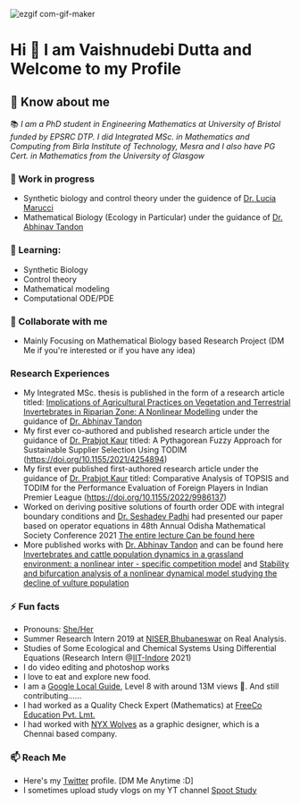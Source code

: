 ![ezgif com-gif-maker](https://user-images.githubusercontent.com/39788520/120531675-85450500-c3fc-11eb-954a-c974afd8e7f0.gif)

# Hi 👋 I am Vaishnudebi Dutta and Welcome to my Profile
 
## 🔮 Know about me
📚 _I am a PhD student in Engineering Mathematics at University of Bristol funded by EPSRC DTP. I did Integrated MSc. in Mathematics and Computing from Birla Institute of Technology, Mesra and I also have PG Cert. in Mathematics from the University of Glasgow_

### 🔭 Work in progress
- Synthetic biology and control theory under the guidence of [Dr. Lucia Marucci](https://www.bristol.ac.uk/people/person/Lucia-Marucci-8de3a95c-6f5e-4c4a-9850-cba01fd70edd/)
- Mathematical Biology (Ecology in Particular) under the guidance of [Dr. Abhinav Tandon](https://www.bitmesra.ac.in/Display_My_Profile_00983KKj893L?id=CD3WOv7WRoFXr3v4l9lMVSNcOmmzRvtkzHO8m%252b37NHw%253d)

### 🌱 Learning:
- Synthetic Biology
- Control theory
- Mathematical modeling
- Computational ODE/PDE

### 👯 Collaborate with me 
- Mainly Focusing on Mathematical Biology based Research Project (DM Me if you're interested or if you have any idea)

### Research Experiences
- My Integrated MSc. thesis is published in the form of a research article titled: [Implications of Agricultural Practices on Vegetation and Terrestrial Invertebrates in Riparian Zone: A Nonlinear Modelling](https://doi.org/10.1007/s40819-022-01471-6) under the guidance of [Dr. Abhinav Tandon](https://www.bitmesra.ac.in/Display_My_Profile_00983KKj893L?id=CD3WOv7WRoFXr3v4l9lMVSNcOmmzRvtkzHO8m%252b37NHw%253d)
- My first ever co-authored and published research article under the guidance of [Dr. Prabjot Kaur](https://www.bitmesra.ac.in/Display_My_Profile_00983KKj893L?id=z5PlTUQipfIrDPKbDvYIycqSoz%252fhh9rIogtp9rk9haM%253d) titled: A Pythagorean Fuzzy Approach for Sustainable Supplier Selection Using TODIM (https://doi.org/10.1155/2021/4254894)
- My first ever published first-authored research article under the guidance of [Dr. Prabjot Kaur](https://www.bitmesra.ac.in/Display_My_Profile_00983KKj893L?id=z5PlTUQipfIrDPKbDvYIycqSoz%252fhh9rIogtp9rk9haM%253d) titled: Comparative Analysis of TOPSIS and TODIM for the Performance Evaluation of Foreign Players in Indian Premier League (https://doi.org/10.1155/2022/9986137)
- Worked on deriving positive solutions of fourth order ODE with integral boundary conditions and 
[Dr. Seshadev Padhi](https://www.bitmesra.ac.in/Display_My_Profile_00983KKj893L?id=KUuGv1sGz%252bkxAaqV42zDzQ%253d%253d) had presented our paper based on operator equations in 48th Annual Odisha Mathematical Society Conference 2021 [The entire lecture Can be found here](https://youtu.be/YdzX9cHqyew)
- More published works with [Dr. Abhinav Tandon](https://www.bitmesra.ac.in/Display_My_Profile_00983KKj893L?id=CD3WOv7WRoFXr3v4l9lMVSNcOmmzRvtkzHO8m%252b37NHw%253d) and can be found here [Invertebrates and cattle population dynamics in a grassland environment: a nonlinear inter - specific competition model](https://doi.org/10.1142/S0218339024500025) and [Stability and bifurcation analysis of a nonlinear dynamical model studying the decline of vulture population](https://doi.org/10.1142/S1793524523500900) 

### ⚡ Fun facts
- Pronouns: [She/Her](http://pronoun.is/she)
- Summer Research Intern 2019 at [NISER,Bhubaneswar](https://www.niser.ac.in/) on Real Analysis.
- Studies of Some Ecological and Chemical Systems Using Differential Equations (Research Intern @[IIT-Indore](https://www.iiti.ac.in/) 2021)
- I do video editing and photoshop works
- I love to eat and explore new food.
- I am a [Google Local Guide](https://maps.app.goo.gl/a7geJspjtsRiaWcB8), Level 8 with around 13M views 🤯. And still contributing......
- I had worked as a Quality Check Expert (Mathematics) at [FreeCo Education Pvt. Lmt.](http://freeco.co.in/) 
- I had worked with [NYX Wolves](https://nyxwolves.com/) as a graphic designer, which is a Chennai based company.

### 📫 Reach Me
- Here's my [Twitter](https://twitter.com/VaishnudebiD) profile. [DM Me Anytime :D]
- I sometimes upload study vlogs on my YT channel [Spoot Study](https://www.youtube.com/c/sprootstudy/)
